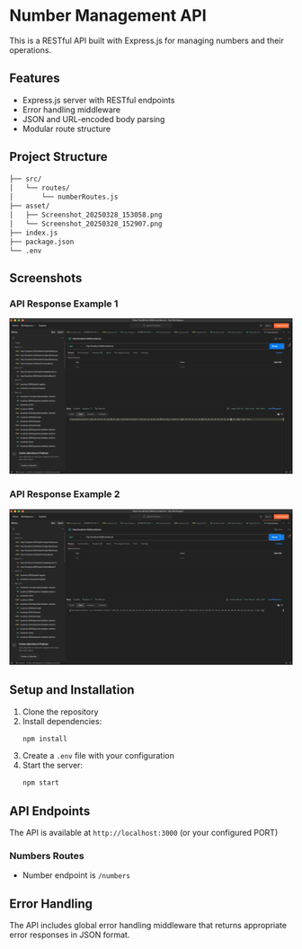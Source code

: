 # Number Management API

This is a RESTful API built with Express.js for managing numbers and their operations.

## Features

- Express.js server with RESTful endpoints
- Error handling middleware
- JSON and URL-encoded body parsing
- Modular route structure

## Project Structure

```
├── src/
│   └── routes/
│       └── numberRoutes.js
├── asset/
│   ├── Screenshot_20250328_153058.png
│   └── Screenshot_20250328_152907.png
├── index.js
├── package.json
└── .env
```

## Screenshots

### API Response Example 1
![API Response Example 1](question1/asset/Screenshot_20250328_152907.png)

### API Response Example 2
![API Response Example 2](question1/asset/Screenshot_20250328_153058.png)

## Setup and Installation

1. Clone the repository
2. Install dependencies:
   ```bash
   npm install
   ```
3. Create a `.env` file with your configuration
4. Start the server:
   ```bash
   npm start
   ```

## API Endpoints

The API is available at `http://localhost:3000` (or your configured PORT)

### Numbers Routes
- Number endpoint is  `/numbers`

## Error Handling

The API includes global error handling middleware that returns appropriate error responses in JSON format.



